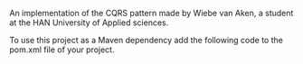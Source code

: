 An implementation of the CQRS pattern made by Wiebe van Aken, a student at the HAN University of Applied sciences.

To use this project as a Maven dependency add the following code to the pom.xml file of your project.